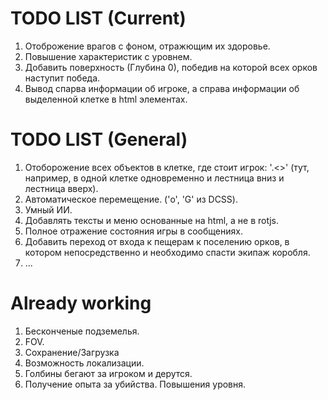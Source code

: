 # TODO LIST (Current)

1. Отоброжение врагов с фоном, отражющим их здоровье.
2. Повышение характеристик с уровнем.
3. Добавить поверхность (Глубина 0), победив на которой всех орков наступит победа.
4. Вывод спарва информации об игроке, а справа информации об выделенной клетке в html элементах.

# TODO LIST (General)

1. Отоборожение всех объектов в клетке, где стоит игрок: '.<>' (тут, например, в одной клетке одновременно и лестница вниз и лестница вверх).
2. Автоматическое перемещение. ('o', 'G' из DCSS).
5. Умный ИИ.
6. Добавлять тексты и меню основанные на html, а не в rotjs.
7. Полное отражение состояния игры в сообщениях.
8. Добавить переход от входа к пещерам к поселению орков, в котором непосредственно и необходимо спасти экипаж коробля.
3. ...

# Already working

1. Бесконченые подземелья.
2. FOV.
3. Сохранение/Загрузка
4. Возможность локализации.
5. Голбины бегают за игроком и дерутся.
6. Получение опыта за убийства. Повышения уровня.
